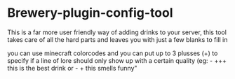 # Brewery-plugin-config-tool
This is a far more user friendly way of adding drinks to your server, this tool takes care of all the hard parts and leaves you with just a few blanks to fill in

you can use minecraft colorcodes and you can put up to 3 plusses (+) to specify if a line of lore should only show up with a certain quality (eg: - +++ this is the best drink or - + this smells funny"
